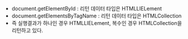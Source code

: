 - document.getElementById : 리턴 데이터 타입은 HTMLLIELement
- document.getElementsByTagName : 리턴 데이터 타입은 HTMLCollection
- 즉 실행결과가 하나인 경우 HTMLLIELement, 복수인 경우 HTMLCollection을 리턴하고 있다. 

